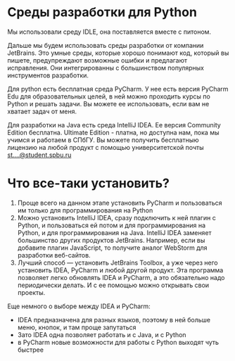 # Среды разработки для Python

Мы использовали среду IDLE, она поставляется вместе с питоном.

Дальше мы будем использовать среды разработки от компании JetBrains. Это умные среды, которые хорошо понимают код,
который вы пишете, предупреждают возможные ошибки и предлагают исправления. Они интегрированны с большинством популярных
инструментов разработки.

Для python есть бесплатная среда PyCharm. У нее есть версия PyCharm Edu для образовательных целей, в ней можно проходить
курсы по Python и решать задачи. Вы можете ее использовать, если вам не хватает задач от меня.

Для разработки на Java есть среда IntelliJ IDEA. Ее версия Community Edition бесплатна. Ultimate Edition - платна, но
доступна нам, пока мы учимся и работаем в СПбГУ. Вы можете получить бесплатныю лицензию на любой продукт с
помощью университетской почты st....@student.spbu.ru

# Что все-таки установить?

1. Проще всего на данном этапе установить PyCharm и пользоваться им только для программирования на Python
2. Можно установить IntelliJ IDEA, сразу подключить к ней плагин с Python, и пользоваться ей потом и для программирования
на Python, и для программирования на Java. IntelliJ IDEA заменяет большинство других продуктов JetBrains. Например, если
вы добавите плагин JavaScript, то получите аналог WebStorm для разработки веб-сайтов.
3. Лучший способ — установить JetBrains Toolbox, а уже через него установить IDEA, PyCharm и любой другой продукт.
Эта программа позволяет легко обновлять IDEA и PyCharm, а это обязательно надо периодически делать. И с ее помощью
можно открывать свои проекты.

Еще немного о выборе между IDEA и PyCharm:
   * IDEA предназначена для разных языков, поэтому в ней больше меню, кнопок, и там проще запутаться
   * Зато IDEA одна позволяет работать и с Java, и с Python
   * в PyCharm новые возможности для работы с Python выходят чуть быстрее
